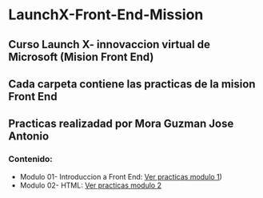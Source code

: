 # LaunchX-Front-End-Mission 
## Curso Launch X- innovaccion virtual de Microsoft (Mision Front End)
## Cada carpeta contiene las practicas de la mision Front End
## Practicas realizadad por Mora Guzman Jose Antonio
### Contenido: 
* Modulo 01- Introduccion a Front End: [Ver practicas modulo 1](https://github.com/JAntonioMoraG/LaunchX-Front-End-Mission/tree/main/01-Intro))
* Modulo 02- HTML: [Ver practicas modulo 2](https://github.com/JAntonioMoraG/LaunchX-Front-End-Mission/tree/main/02-HTML)

